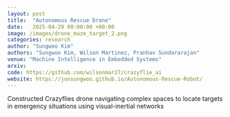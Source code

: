 ```yaml
---
layout: post
title:  "Autonomous Rescue Drone"
date:   2025-04-29 00:00:00 +00:00
image: /images/drone_maze_target_2.png
categories: research
author: "Sungwoo Kim"
authors: "Sungwoo Kim, Wilson Martinez, Pranhav Sundararajan"
venue: "Machine Intelligence in Embedded Systems"
arxiv:
code: https://github.com/wilsonmar27/crazyflie_ai
website: https://jonsungwoo.github.io/Autonomous-Rescue-Robot/
---
```

Constructed Crazyflies drone navigating complex spaces to locate targets in emergency situations using visual-inertial networks